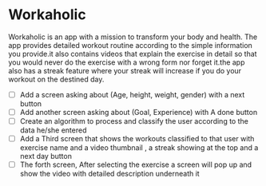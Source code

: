 # Workaholic
Workaholic is an app with a mission to transform your body and health. The app provides detailed workout routine according to the simple information you provide.it also contains videos that explain the exercise in detail so that you would never do the exercise with a wrong form nor forget it.the app also has a streak feature where your streak will increase if you do your workout on the destined day.

- [ ] Add a screen asking about (Age, height, weight, gender) with a next button
- [ ] Add another screen asking about (Goal, Experience) with A done button
- [ ] Create an algorithm to process and classify the user according to the data he/she entered 
- [ ] Add a Third screen that shows the workouts classified to that user with exercise name and a video thumbnail , a streak showing at the top and a next day button 
- [ ] The forth screen, After selecting the exercise a screen will pop up and show the video with detailed description underneath it  
